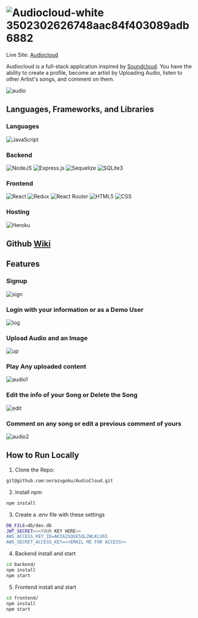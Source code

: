 # ![Audiocloud-white 3502302626748aac84f403089adb6882](https://user-images.githubusercontent.com/103156527/189544626-83f34539-efd5-4dab-a441-c18f7835bc8d.svg)

Live Site: [Audiocloud](https://audiocloud-ben-durham.herokuapp.com/)

Audiocloud is a full-stack application inspired by [Soundcloud](http://www.soundcloud.com).
You have the ability to create a profile, become an artist by Uploading Audio, listen to other Artist's songs, and comment on them.

![audio](https://user-images.githubusercontent.com/103156527/191396315-c0af57a5-8a96-41ee-80b8-2aecea5008de.png)

## Languages, Frameworks, and Libraries
### Languages
![JavaScript](https://img.shields.io/badge/javascript-%23323330.svg?style=for-the-badge&logo=javascript&logoColor=%23F7DF1E)

### Backend
![NodeJS](https://img.shields.io/badge/node.js-6DA55F?style=for-the-badge&logo=node.js&logoColor=white)
![Express.js](https://img.shields.io/badge/express.js-%23404d59.svg?style=for-the-badge&logo=express&logoColor=%2361DAFB)
![Sequelize](https://img.shields.io/badge/Sequelize-52B0E7?style=for-the-badge&logo=Sequelize&logoColor=white)
![SQLite3](https://img.shields.io/badge/sqlite-%2307405e.svg?style=for-the-badge&logo=sqlite&logoColor=white)

### Frontend
![React](https://img.shields.io/badge/react-%2320232a.svg?style=for-the-badge&logo=react&logoColor=%2361DAFB)
![Redux](https://img.shields.io/badge/redux-%23593d88.svg?style=for-the-badge&logo=redux&logoColor=white)
![React Router](https://img.shields.io/badge/React_Router-CA4245?style=for-the-badge&logo=react-router&logoColor=white)
![HTML5](https://img.shields.io/badge/html5-%23E34F26.svg?style=for-the-badge&logo=html5&logoColor=white)
![CSS](https://img.shields.io/badge/css3-%231572B6.svg?style=for-the-badge&logo=css3&logoColor=white)

### Hosting
![Heroku](https://img.shields.io/badge/heroku-%23430098.svg?style=for-the-badge&logo=heroku&logoColor=white)

## Github [Wiki](https://github.com/oorazugoku/AudioCloud/wiki)

## Features
### Signup
![sign](https://user-images.githubusercontent.com/103156527/189545259-d0408029-4704-4705-a9be-4fd63c5c65a1.png)

### Login with your information or as a Demo User
![log](https://user-images.githubusercontent.com/103156527/189545280-d23dd897-e0a5-4586-9470-c6c1ac1c8409.png)

### Upload Audio and an Image
![up](https://user-images.githubusercontent.com/103156527/189545415-80e59f5a-aa0c-4116-85f9-f1ca3341fea3.png)

### Play Any uploaded content
![audio1](https://user-images.githubusercontent.com/103156527/191399942-38afa73a-f084-4a56-9a5c-dbf50f30efaa.png)

### Edit the info of your Song or Delete the Song
![edit](https://user-images.githubusercontent.com/103156527/189545857-a6a9bd92-a935-4843-a990-285bfd37d8a6.png)

### Comment on any song or edit a previous comment of yours
![audio2](https://user-images.githubusercontent.com/103156527/191400106-30721356-5cb5-4a89-b858-8b01b68001ec.png)


## How to Run Locally

1. Clone the Repo:
```bash
git@github.com:oorazugoku/AudioCloud.git
```
2. Install npm
```bash
npm install
```
3. Create a .env file with these settings
```bash
DB_FILE=db/dev.db
JWT_SECRET=<<YOUR KEY HERE>>
AWS_ACCESS_KEY_ID=AKIA2SQGE5QL2WLKLU65
AWS_SECRET_ACCESS_KEY=<<EMAIL ME FOR ACCESS>>
```
4. Backend install and start
```bash
cd backend/
npm install
npm start
```
5. Frontend install and start
```bash
cd frontend/
npm install
npm start
```




















